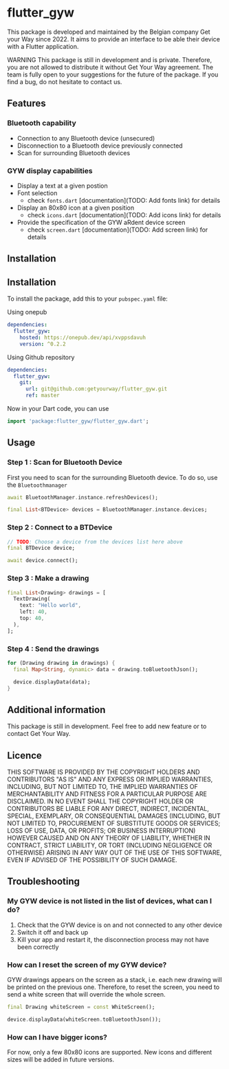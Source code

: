 # flutter_gyw

This package is developed and maintained by the Belgian company Get your Way since 2022. It aims to provide an interface to be able their device with a Flutter application.

WARNING This package is still in development and is private. Therefore, you are not allowed to distribute it without Get Your Way agreement. The team is fully open to your suggestions for the future of the package. If you find a bug, do not hesitate to contact us. 

## Features

### Bluetooth capability

* Connection to any Bluetooth device (unsecured)
* Disconnection to a Bluetooth device previously connected
* Scan for surrounding Bluetooth devices

### GYW display capabilities

* Display a text at a given postion
* Font selection
  * check `fonts.dart` [documentation](TODO: Add fonts link) for details
* Display an 80x80 icon at a given position
  * check `icons.dart` [documentation](TODO: Add icons link) for details
* Provide the specification of the GYW aRdent device screen
  * check `screen.dart` [documentation](TODO: Add screen link) for details

## Installation

## Installation

To install the package, add this to your `pubspec.yaml` file:

Using onepub
```yaml
dependencies:
  flutter_gyw:
    hosted: https://onepub.dev/api/xvppsdavuh
    version: ^0.2.2
```

Using Github repository
```yaml
dependencies:
  flutter_gyw:
    git:
      url: git@github.com:getyourway/flutter_gyw.git
      ref: master
```

Now in your Dart code, you can use

```dart
import 'package:flutter_gyw/flutter_gyw.dart';
```

## Usage

### Step 1 : Scan for Bluetooth Device

First you need to scan for the surrounding Bluetooth device. To do so, use the `Bluetoothmanager`

```dart
await BluetoothManager.instance.refreshDevices();

final List<BTDevice> devices = BluetoothManager.instance.devices;
```

### Step 2 : Connect to a BTDevice

```dart
// TODO: Choose a device from the devices list here above
final BTDevice device;

await device.connect();
```

### Step 3 : Make a drawing

```dart
final List<Drawing> drawings = [
  TextDrawing(
    text: "Hello world",
    left: 40,
    top: 40,
  ),
];
```

### Step 4 : Send the drawings

```dart
for (Drawing drawing in drawings) {
  final Map<String, dynamic> data = drawing.toBluetoothJson();

  device.displayData(data);
}
```

## Additional information

This package is still in development. Feel free to add new feature or to contact Get Your Way.

## Licence

THIS SOFTWARE IS PROVIDED BY THE COPYRIGHT HOLDERS AND CONTRIBUTORS "AS IS" AND ANY EXPRESS OR IMPLIED WARRANTIES, INCLUDING, BUT NOT LIMITED TO, THE IMPLIED WARRANTIES OF MERCHANTABILITY AND FITNESS FOR A PARTICULAR PURPOSE ARE DISCLAIMED. IN NO EVENT SHALL THE COPYRIGHT HOLDER OR CONTRIBUTORS BE LIABLE FOR ANY DIRECT, INDIRECT, INCIDENTAL, SPECIAL, EXEMPLARY, OR CONSEQUENTIAL DAMAGES (INCLUDING, BUT NOT LIMITED TO, PROCUREMENT OF SUBSTITUTE GOODS OR SERVICES; LOSS OF USE, DATA, OR PROFITS; OR BUSINESS INTERRUPTION) HOWEVER CAUSED AND ON ANY THEORY OF LIABILITY, WHETHER IN CONTRACT, STRICT LIABILITY, OR TORT (INCLUDING NEGLIGENCE OR OTHERWISE) ARISING IN ANY WAY OUT OF THE USE OF THIS SOFTWARE, EVEN IF ADVISED OF THE POSSIBILITY OF SUCH DAMAGE.

## Troubleshooting

### My GYW device is not listed in the list of devices, what can I do?

1. Check that the GYW device is on and not connected to any other device
2. Switch it off and back up
3. Kill your app and restart it, the disconnection process may not have been correctly

### How can I reset the screen of my GYW device?

GYW drawings appears on the screen as a stack, i.e. each new drawing will be printed on the previous one. Therefore, to reset the screen, you need to send a white screen that will override the whole screen.

```dart
final Drawing whiteScreen = const WhiteScreen();

device.displayData(whiteScreen.toBluetoothJson());
```

### How can I have bigger icons?

For now, only a few 80x80 icons are supported. New icons and different sizes will be added in future versions.
